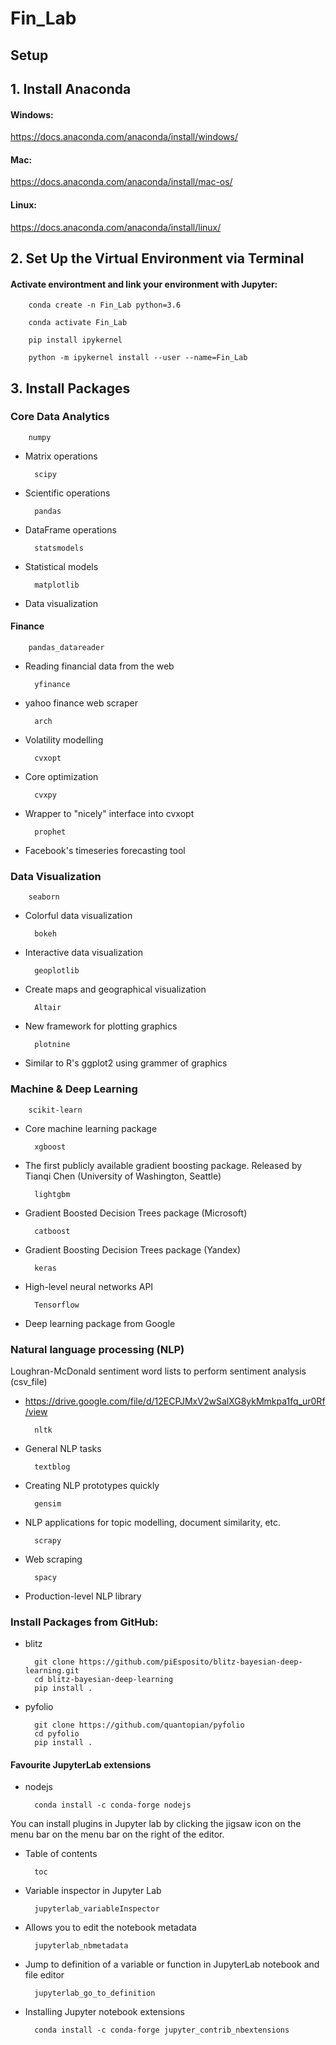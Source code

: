 # Fin_Lab

## Setup

## 1. Install Anaconda

#### Windows:
https://docs.anaconda.com/anaconda/install/windows/


#### Mac:
https://docs.anaconda.com/anaconda/install/mac-os/


#### Linux:
https://docs.anaconda.com/anaconda/install/linux/


## 2. Set Up the Virtual Environment via Terminal 

#### Activate environtment and link your environment with Jupyter:

        conda create -n Fin_Lab python=3.6

        conda activate Fin_Lab 

        pip install ipykernel
        
        python -m ipykernel install --user --name=Fin_Lab


## 3. Install Packages

### Core Data Analytics

        numpy
        
- Matrix operations

        scipy
        
- Scientific operations

        pandas
        
- DataFrame operations

        statsmodels
        
- Statistical models

        matplotlib
        
- Data visualization

#### Finance

        pandas_datareader
        
- Reading financial data from the web

        yfinance
        
- yahoo finance web scraper 

        arch
        
- Volatility modelling

        cvxopt
        
- Core optimization

        cvxpy
        
- Wrapper to "nicely" interface into cvxopt

        prophet
        
- Facebook's timeseries forecasting tool

### Data Visualization

        seaborn
        
- Colorful data visualization

        bokeh
        
- Interactive data visualization

        geoplotlib
        
- Create maps and geographical visualization

        Altair
        
- New framework for plotting graphics

        plotnine
        
- Similar to R's ggplot2 using grammer of graphics

### Machine & Deep Learning

        scikit-learn
        
- Core machine learning package

        xgboost
        
- The first publicly available gradient boosting package. Released by Tianqi Chen (University of Washington, Seattle)

        lightgbm
        
- Gradient Boosted Decision Trees package (Microsoft)

        catboost
        
- Gradient Boosting Decision Trees package (Yandex)

        keras
        
- High-level neural networks API

        Tensorflow
        
- Deep learning package from Google

### Natural language processing (NLP)

Loughran-McDonald sentiment word lists to perform sentiment analysis (csv_file)
- https://drive.google.com/file/d/12ECPJMxV2wSalXG8ykMmkpa1fq_ur0Rf/view

        nltk
- General NLP tasks

        textblog
- Creating NLP prototypes quickly

        gensim
- NLP applications for topic modelling, document similarity, etc.

        scrapy
- Web scraping

        spacy
- Production-level NLP library

### Install Packages from GitHub:

- blitz

        git clone https://github.com/piEsposito/blitz-bayesian-deep-learning.git
        cd blitz-bayesian-deep-learning
        pip install .
        
- pyfolio

        git clone https://github.com/quantopian/pyfolio
        cd pyfolio
        pip install .

#### Favourite JupyterLab extensions


- nodejs

        conda install -c conda-forge nodejs


You can install plugins in Jupyter lab by clicking the jigsaw icon on the menu bar on the menu bar on the right of the editor.


- Table of contents

        toc
        
- Variable inspector in Jupyter Lab

        jupyterlab_variableInspector
        
- Allows you to edit the notebook metadata

        jupyterlab_nbmetadata
        
- Jump to definition of a variable or function in JupyterLab notebook and file editor

        jupyterlab_go_to_definition


- Installing Jupyter notebook extensions
        
        conda install -c conda-forge jupyter_contrib_nbextensions
